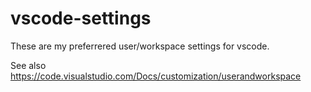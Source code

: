 # vscode-settings

These are my preferrered user/workspace settings for vscode. 

See also https://code.visualstudio.com/Docs/customization/userandworkspace
